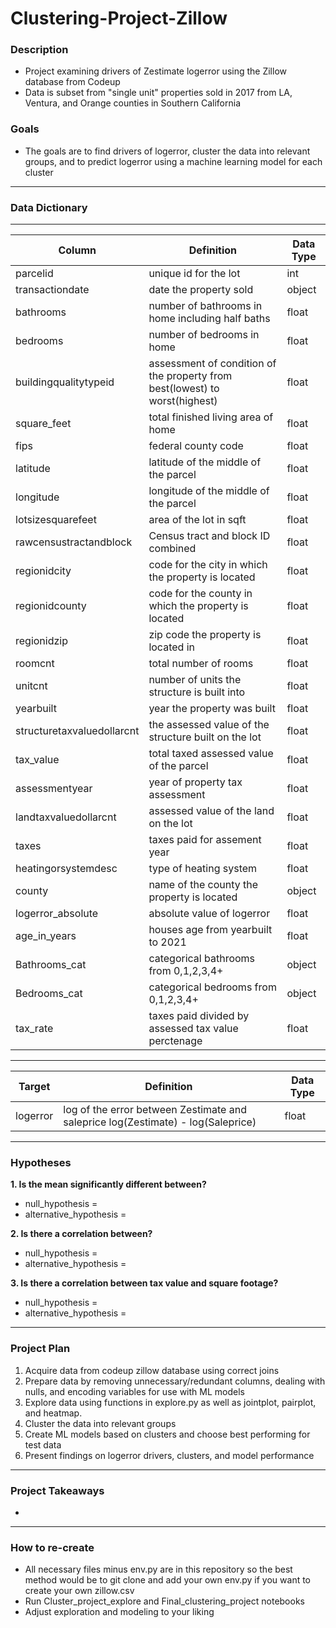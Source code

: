 # Clustering-Project-Zillow

### Description 
- Project examining drivers of Zestimate logerror using the Zillow database from Codeup
- Data is subset from "single unit" properties sold in 2017 from LA, Ventura, and Orange counties in Southern California

### Goals
- The goals are to find drivers of logerror, cluster the data into relevant groups, and to predict logerror using a machine learning model for each cluster

---------------------------------
### Data Dictionary
---
| Column | Definition | Data Type |
| ----- | ----- | ----- |
|parcelid| unique id for the lot| int|
|transactiondate| date the property sold | object|
|bathrooms | number of bathrooms in home including half baths| float|
|bedrooms| number of bedrooms in home| float|
|buildingqualitytypeid| assessment of condition of the property from best(lowest) to worst(highest)| float
|square_feet| total finished living area of home| float|
|fips| federal county code| float|
|latitude| latitude of the middle of the parcel | float|
|longitude| longitude of the middle of the parcel| float|
|lotsizesquarefeet| area of the lot in sqft| float|
|rawcensustractandblock| Census tract and block ID combined| float|
|regionidcity| code for the city in which the property is located| float|
|regionidcounty| code for the county in which the property is located|float|
|regionidzip| zip code the property is located in| float|
|roomcnt| total number of rooms | float|
|unitcnt| number of units the structure is built into|float|
|yearbuilt| year the property was built| float|
|structuretaxvaluedollarcnt| the assessed value of the structure built on the lot| float|
|tax_value|total taxed assessed value of the parcel| float |
|assessmentyear| year of property tax assessment| float|
|landtaxvaluedollarcnt| assessed value of the land on the lot| float|
|taxes| taxes paid for assement year| float|
|heatingorsystemdesc| type of heating system| float|
|county| name of the county the property is located| object|
|logerror_absolute| absolute value of logerror| float|
|age_in_years| houses age from yearbuilt to 2021| float|
|Bathrooms_cat| categorical bathrooms from 0,1,2,3,4+|object|
|Bedrooms_cat| categorical bedrooms from 0,1,2,3,4+| object|
|tax_rate| taxes paid divided by assessed tax value perctenage| float|

---------------------------------------------------
| Target | Definition | Data Type |
| ----- | ----- | ----- |
|logerror| log of the error between Zestimate and saleprice log(Zestimate) - log(Saleprice)| float|

--------------------------------------------------
### Hypotheses
**1. Is the mean significantly different between?**
- null_hypothesis = 
- alternative_hypothesis = 

**2. Is there a correlation between?**
- null_hypothesis = 
- alternative_hypothesis =

**3. Is there a correlation between tax value and square footage?**
- null_hypothesis = 
- alternative_hypothesis = 

--------------------------------------------------

### Project Plan
1. Acquire data from codeup zillow database using correct joins
2. Prepare data by removing unnecessary/redundant columns, dealing with nulls, and encoding variables for use with ML models
3. Explore data using functions in explore.py as well as jointplot, pairplot, and heatmap.
4. Cluster the data into relevant groups
5. Create ML models based on clusters and choose best performing for test data
6. Present findings on logerror drivers, clusters, and model performance

---------------------------------------------------
### Project Takeaways
-

--------------------------------------------------
### How to re-create
- All necessary files minus env.py are in this repository so the best method would be to git clone and add your own env.py if you want to create your own zillow.csv
- Run Cluster_project_explore and Final_clustering_project notebooks
- Adjust exploration and modeling to your liking



